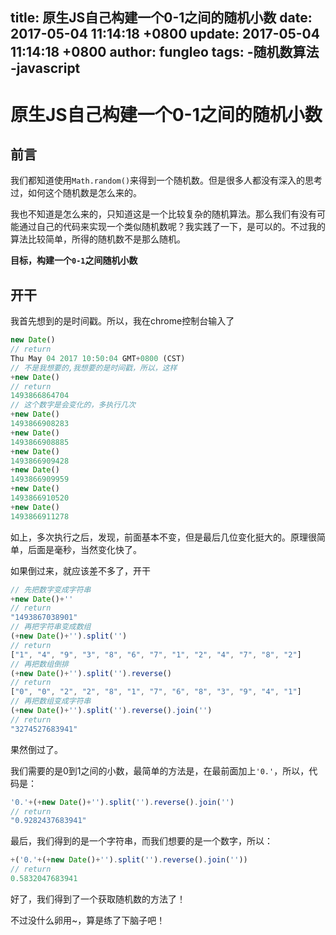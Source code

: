 title: 原生JS自己构建一个0-1之间的随机小数
date: 2017-05-04 11:14:18 +0800
update: 2017-05-04 11:14:18 +0800
author: fungleo
tags:
    -随机数算法
    -javascript
---

# 原生JS自己构建一个0-1之间的随机小数

## 前言

我们都知道使用`Math.random()`来得到一个随机数。但是很多人都没有深入的思考过，如何这个随机数是怎么来的。

我也不知道是怎么来的，只知道这是一个比较复杂的随机算法。那么我们有没有可能通过自己的代码来实现一个类似随机数呢？我实践了一下，是可以的。不过我的算法比较简单，所得的随机数不是那么随机。

**目标，构建一个`0-1`之间随机小数**

## 开干

我首先想到的是时间戳。所以，我在chrome控制台输入了

```js
new Date()
// return
Thu May 04 2017 10:50:04 GMT+0800 (CST)
// 不是我想要的,我想要的是时间戳，所以，这样
+new Date()
// return
1493866864704
// 这个数字是会变化的，多执行几次
+new Date()
1493866908283
+new Date()
1493866908885
+new Date()
1493866909428
+new Date()
1493866909959
+new Date()
1493866910520
+new Date()
1493866911278
```
如上，多次执行之后，发现，前面基本不变，但是最后几位变化挺大的。原理很简单，后面是毫秒，当然变化快了。

如果倒过来，就应该差不多了，开干

```js
// 先把数字变成字符串
+new Date()+''
// return
"1493867038901"
// 再把字符串变成数组
(+new Date()+'').split('')
// return
["1", "4", "9", "3", "8", "6", "7", "1", "2", "4", "7", "8", "2"]
// 再把数组倒排
(+new Date()+'').split('').reverse()
// return
["0", "0", "2", "2", "8", "1", "7", "6", "8", "3", "9", "4", "1"]
// 再把数组变成字符串
(+new Date()+'').split('').reverse().join('')
// return
"3274527683941"
```
果然倒过了。

我们需要的是0到1之间的小数，最简单的方法是，在最前面加上`'0.'`，所以，代码是：

```js
'0.'+(+new Date()+'').split('').reverse().join('')
// return
"0.9282437683941"
```
最后，我们得到的是一个字符串，而我们想要的是一个数字，所以：

```js
+('0.'+(+new Date()+'').split('').reverse().join(''))
// return
0.5832047683941
```
好了，我们得到了一个获取随机数的方法了！

不过没什么卵用~，算是练了下脑子吧！



